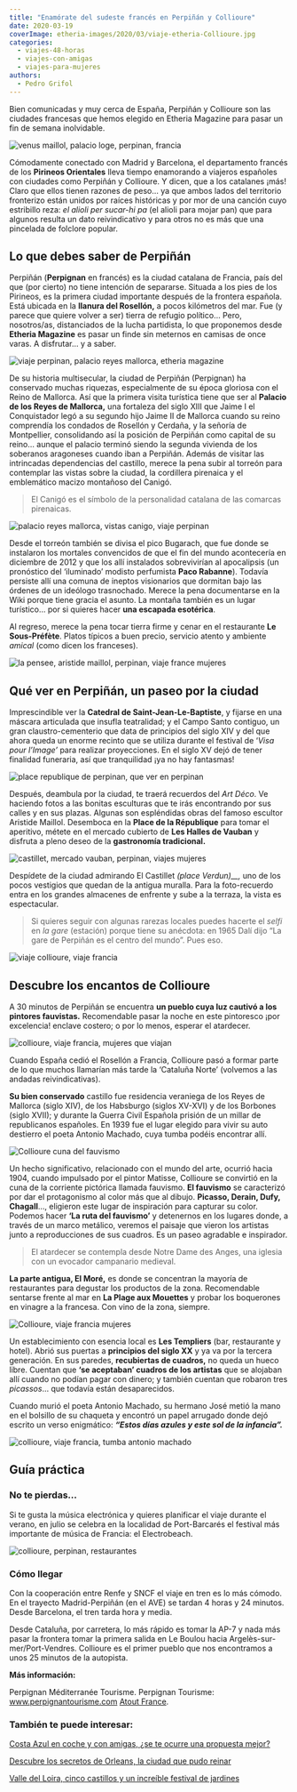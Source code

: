 ```yaml
---
title: "Enamórate del sudeste francés en Perpiñán y Collioure"
date: 2020-03-19
coverImage: etheria-images/2020/03/viaje-etheria-Collioure.jpg
categories: 
  - viajes-48-horas
  - viajes-con-amigas
  - viajes-para-mujeres
authors: 
  - Pedro Grifol
---
```


Bien comunicadas y muy cerca de España, Perpiñán y Collioure son las ciudades francesas 
que hemos elegido en Etheria Magazine para pasar un fin de semana inolvidable. 

![venus maillol, palacio loge, perpinan, francia](etheria-images/2020/03/viaje-etheria-magazine-perpinan-900x589.jpg "La 'Venus' de Maillol y el palacio Loge de Mer, en Perpiñán. © Pedro Grifol")

Cómodamente conectado con Madrid y Barcelona, el departamento francés de los **Pirineos 
Orientales** lleva tiempo enamorando a viajeros españoles con ciudades como Perpiñán y 
Collioure. Y dicen, que a los catalanes ¡más! Claro que ellos tienen razones de peso… ya 
que ambos lados del territorio fronterizo están unidos por raíces históricas y por mor 
de una canción cuyo estribillo reza: _el alioli_ _per sucar-hi pa_ (el alioli para mojar 
pan) que para algunos resulta un dato reivindicativo y para otros no es más que una 
pincelada de folclore popular. 

## Lo que debes saber de Perpiñán

Perpiñán (**Perpignan** en francés) es la ciudad catalana de Francia, país del que (por 
cierto) no tiene intención de separarse. Situada a los pies de los Pirineos, es la 
primera ciudad importante después de la frontera española. Está ubicada en la **llanura 
del Rosellón,** a pocos kilómetros del mar. Fue (y parece que quiere volver a ser) 
tierra de refugio político… Pero, nosotros/as, distanciados de la lucha partidista, lo 
que proponemos desde **Etheria Magazine** es pasar un finde sin meternos en camisas de 
once varas. A disfrutar… y a saber. 

![viaje perpinan, palacio reyes mallorca, etheria magazine](etheria-images/2020/03/viaje-etheria-magazine-perpinan-castillo-reyes-900x598.jpg "Interior del Palacio de los Reyes de Mallorca (Perpiñán). © P.Grifol")

De su historia multisecular, la ciudad de Perpiñán (Perpignan) ha conservado muchas 
riquezas, especialmente de su época gloriosa con el Reino de Mallorca. Así que la 
primera visita turística tiene que ser al **Palacio de los Reyes de Mallorca,** una 
fortaleza del siglo XIII que Jaime I el Conquistador legó a su segundo hijo Jaime II de 
Mallorca cuando su reino comprendía los condados de Rosellón y Cerdaña, y la señoría de 
Montpellier, consolidando así la posición de Perpiñán como capital de su reino… aunque 
el palacio terminó siendo la segunda vivienda de los soberanos aragoneses cuando iban a 
Perpiñán. Además de visitar las intrincadas dependencias del castillo, merece la pena 
subir al torreón para contemplar las vistas sobre la ciudad, la cordillera pirenaica y 
el emblemático macizo montañoso del Canigó. 

> El Canigó es el símbolo de la personalidad catalana de las comarcas pirenaicas. 

![palacio reyes mallorca, vistas canigo, viaje perpinan](etheria-images/2020/03/viaje-etheria-perpinan-canigo-900x598.jpg "El Canigó desde el Palacio de los Reyes de Mallorca (Perpiñán). © P. Grifol")

Desde el torreón también se divisa el pico Bugarach, que fue donde se instalaron los 
mortales convencidos de que el fin del mundo acontecería en diciembre de 2012 y que los 
allí instalados sobrevivirían al apocalipsis (un pronóstico del ‘iluminado’ modisto 
perfumista **Paco Rabanne**). Todavía persiste allí una comuna de ineptos visionarios 
que dormitan bajo las órdenes de un ideólogo trasnochado. Merece la pena documentarse en 
la Wiki porque tiene gracia el asunto. La montaña también es un lugar turístico… por si 
quieres hacer **una escapada esotérica**. 

Al regreso, merece la pena tocar tierra firme y cenar en el restaurante **Le 
Sous-Préfète**. Platos típicos a buen precio, servicio atento y ambiente _amical_ (como 
dicen los franceses). 

![la pensee, aristide maillol, perpinan, viaje france mujeres](etheria-images/2020/03/viaje-etheria-perpinan-la-pensee-Maillol-900x659.jpg "'La Pensée', de Aristide Maillol (Perpiñán). © P.Grifol")

## Qué ver en Perpiñán, un paseo por la ciudad

Imprescindible ver la **Catedral de Saint-Jean-Le-Baptiste**, y fijarse en una máscara 
articulada que insufla teatralidad; y el Campo Santo contiguo, un gran 
claustro-cementerio que data de principios del siglo XIV y del que ahora queda un enorme 
recinto que se utiliza durante el festival de ‘_Visa pour l’Image’_ para realizar 
proyecciones. En el siglo XV dejó de tener finalidad funeraria, así que tranquilidad ¡ya 
no hay fantasmas! 

![place republique de perpinan, que ver en perpinan](etheria-images/2020/03/viaje-etheria-place-republique-perpinan-900x578.jpg "Place de la République, en Perpiñán. © P. Grifol")

Después, deambula por la ciudad, te traerá recuerdos del _Art Déco_. Ve haciendo fotos a 
las bonitas esculturas que te irás encontrando por sus calles y en sus plazas. Algunas 
son espléndidas obras del famoso escultor Aristide Maillol. Desemboca en la **Place de 
la République** para tomar el aperitivo, métete en el mercado cubierto de **Les Halles 
de Vauban** y disfruta a pleno deseo de la **gastronomía tradicional.** 

![castillet, mercado vauban, perpinan, viajes mujeres](etheria-images/2020/03/viaje-etheria-perpinan-castillet-mercado-900x285.jpg "Castillet y Mercado de Vauban (Perpiñán). © P. Grifol")

Despídete de la ciudad admirando El Castillet _(place Verdun)__,_ uno de los pocos 
vestigios que quedan de la antigua muralla. Para la foto-recuerdo entra en los grandes 
almacenes de enfrente y sube a la terraza, la vista es espectacular. 

> Si quieres seguir con algunas rarezas locales puedes hacerte el _selfi_ en _la gare_ 
> (estación) porque tiene su anécdota: en 1965 Dalí dijo “La gare de Perpiñán es el centro 
> del mundo”. Pues eso. 

![viaje collioure, viaje francia](etheria-images/2020/03/viaje-etheria-Collioure-900x598.jpg "Panorámica de Collioure. © P. Grifol")

## Descubre los encantos de Collioure

A 30 minutos de Perpiñán se encuentra **un pueblo cuya luz cautivó a los pintores 
fauvistas.** Recomendable pasar la noche en este pintoresco ¡por excelencia! enclave 
costero; o por lo menos, esperar el atardecer. 

![collioure, viaje francia, mujeres que viajan](etheria-images/2020/03/viaje-etheria-Collioure-playa-683x1024.jpg "El Castillo de Collioure preside la problación. © P. Grifol")

Cuando España cedió el Rosellón a Francia, Collioure pasó a formar parte de lo que 
muchos llamarían más tarde la ‘Cataluña Norte’ (volvemos a las andadas reivindicativas). 

**Su bien conservado** castillo fue residencia veraniega de los Reyes de Mallorca (siglo 
XIV), de los Habsburgo (siglos XV-XVI) y de los Borbones (siglo XVII); y durante la 
Guerra Civil Española prisión de un millar de republicanos españoles. En 1939 fue el 
lugar elegido para vivir su auto destierro el poeta Antonio Machado, cuya tumba podéis 
encontrar allí. 

![Collioure cuna del fauvismo](etheria-images/2020/03/viaje-etheria-Collioure-fauvismo-900x582.jpg "Collioure se convirtió en la cuna de la corriente pictórica llamada fauvismo. © P. Grifol")

Un hecho significativo, relacionado con el mundo del arte, ocurrió hacia 1904, cuando 
impulsado por el pintor Matisse, Collioure se convirtió en la cuna de la corriente 
pictórica llamada fauvismo. **El fauvismo** se caracterizó por dar el protagonismo al 
color más que al dibujo. **Picasso, Derain, Dufy, Chagall**…, eligieron este lugar de 
inspiración para capturar su color. Podemos hacer **‘La ruta del fauvismo’** y 
detenernos en los lugares donde, a través de un marco metálico, veremos el paisaje que 
vieron los artistas junto a reproducciones de sus cuadros. Es un paseo agradable e 
inspirador. 

> El atardecer se contempla desde Notre Dame des Anges, una iglesia con un evocador 
> campanario medieval. 

**La parte antigua, El Moré,** es donde se concentran la mayoría de restaurantes para 
degustar los productos de la zona. Recomendable sentarse frente al mar en **La Plage aux 
Mouettes** y probar los boquerones en vinagre a la francesa. Con vino de la zona, 
siempre. 

![Collioure, viaje francia mujeres](etheria-images/2020/03/viaje-etheria-francia-Collioure-667x1024.jpg "Pasea por el casco antiguo de Collioure. © P. Grifol")

Un establecimiento con esencia local es **Les Templiers** (bar, restaurante y hotel). 
Abrió sus puertas a **principios del siglo XX** y ya va por la tercera generación. En 
sus paredes, **recubiertas de cuadros,** no queda un hueco libre. Cuentan que **‘se 
aceptaban’ cuadros de los artistas** que se alojaban allí cuando no podían pagar con 
dinero; y también cuentan que robaron tres _picassos_… que todavía están desaparecidos. 

Cuando murió el poeta Antonio Machado, su hermano José metió la mano en el bolsillo de 
su chaqueta y encontró un papel arrugado donde dejó escrito un verso enigmático: 
**_“Estos días azules y este sol de la infancia”._** 

![collioure, viaje francia, tumba antonio machado](etheria-images/2020/03/viaje-Collioure-tumba-Antonio-Machado-900x411.jpg "Tumba de Antonio Machado en Collioure, y detalle de un escrito dejado en la misma. © P. Grifol")

## Guía práctica

### No te pierdas...

Si te gusta la música electrónica y quieres planificar el viaje durante el verano, en 
julio se celebra en la localidad de Port-Barcarés el festival más importante de música 
de Francia: el Electrobeach. 

![collioure, perpinan, restaurantes](etheria-images/2020/03/viaje-perpinan-colliure-restaurante-Sous-Prefete-900x448.jpg "Restaurante Sous-Préfète (Perpiñán) y boquerones del restaurante La Plage aux Mouettes (Collioure). © P. Grifol")

### Cómo llegar

Con la cooperación entre Renfe y SNCF el viaje en tren es lo más cómodo. En el trayecto 
Madrid-Perpiñán (en el AVE) se tardan 4 horas y 24 minutos. Desde Barcelona, el tren 
tarda hora y media. 

Desde Cataluña, por carretera, lo más rápido es tomar la AP-7 y nada más pasar la 
frontera tomar la primera salida en Le Boulou hacia Argelès-sur-mer/Port-Vendres. 
Collioure es el primer pueblo que nos encontramos a unos 25 minutos de la autopista. 

**Más información:** 

Perpignan Méditerranée Tourisme. Perpignan Tourisme: www.perpignantourisme.com [Atout 
France](http://www.france.fr). 

### También te puede interesar:

[Costa Azul en coche y con amigas, ¿se te ocurre una propuesta 
mejor?](https://etheriamagazine.com/2021/09/03/guia-viaje-costa-azul-en-coche-y-con-amigas/) 

[Descubre los secretos de Orleans, la ciudad que pudo 
reinar](https://etheriamagazine.com/2021/11/09/que-visitar-en-orleans-francia/) 

[Valle del Loira, cinco castillos y un increíble festival de 
jardines](https://etheriamagazine.com/2021/08/09/valle-del-loira-entre-castillos-y-jardines/)
